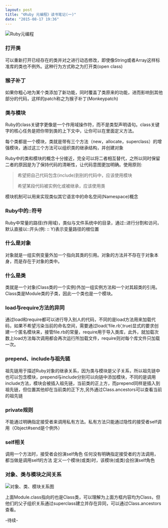```yaml
---
layout: post
title: "《Ruby 元编程》读书笔记(一)"
date: "2015-08-17 19:36"
---
```


![Ruby元编程]({{site.IMG_PATH}}/metaprogramming-1.jpg)

### 打开类

可以重新打开已经存在的类并对之进行动态修改，即使像String或者Array这样标准库的类也不例外。这种行为方式称之为打开类(open class)

### 猴子补丁

如果你粗心地为某个类添加了新功能，同时覆盖了类原来的功能，进而影响到其他部分的代码，这样的patch称之为猴子补丁(Monkeypatch)

### 类与模块

Ruby的class关键字更像是一个作用域操作符，而不是类型声明语句。class关键字的核心任务是把你带到类的上下文中，让你可以在里面定义方法。

每个类都是一个模块，类就是带有三个方法（new，allocate，superclass）的增强模块，通过这三个方法可以组织类的继承结构，并创建对象

Ruby中的类和模块的概念十分接近，完全可以将二者相互替代，之所以同时保留二者的原因是为了保持代码的清晰性，让代码意图更加明确。使用原则:
> 希望把自己代码包含(include)到别的代码中，应该使用模块
>
> 希望某段代码被实例化或被继承，应该使用类

模块机制可以用来实现类似其它语言中的命名空间(Namespace)概念

### Ruby中的::符号
Ruby中常量的路径(作用域)，类似与文件系统中的目录，通过::进行分割和访问，默认直接以::开头(例: :: Y)表示变量路径的根位置

### 什么是对象

对象就是一组实例变量外加一个指向其类的引用。对象的方法并不存在于对象本身，而是存在于对象的类中。

### 什么是类

类就是一个对象(Class类的一个实例)外加一组实例方法和一个对其超类的引用。Class类是Module类的子类，因此一个类也是一个模块。

### load与require方法的异同

通过load和require都可以进行导入别人的代码，不同的是load方法用来加载代码，如果不希望污染当前的命名空间，需要通过load(‘file.rb’,true)显式的要求创建一个匿名模块来，接管file.rb的常量，require用于导入类库，此外，就加载次数上load方法每次调用都会再次运行所加载文件，require则对每个库文件只加载一次。

### prepend、include与祖先链

祖先链用于描述Ruby对象的继承关系，因为类与模块是父子关系，所以祖先链中也可以包含模块，prepend与include分别可以向链中添加模块，不同的是调用include方法，模块会被插入祖先链，当前类的正上方，而prepend同样是插入到祖先链，但位置其他却在当前类的正下方,另外通过Class.ancestors可以查看当前的祖先链

### private规则

不能通过明确指定接受者来调用私有方法。私有方法只能通过隐性的接受者self调用（Object#send是个例外）

### self相关

调用一个方法时，接受者会扮演self角色
任何没有明确指定接受者的方法调用，都当做是调用self的方法
定义一个模块(或类)时，该模块(或类)会扮演self角色

### 对象、类与模块之间关系
![对象、类、模块关系图]({{site.IMG_PATH}}/metaprogramming-2.jpg)

上面Module.class指向的也是Class类，可以理解为上面方框内容均为Class，但他们的父子组织关系通过superclass建立并存在异同，可以通过Class.ancestors查看。

-待续-
